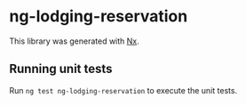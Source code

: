# ng-lodging-reservation

This library was generated with [Nx](https://nx.dev).

## Running unit tests

Run `ng test ng-lodging-reservation` to execute the unit tests.
